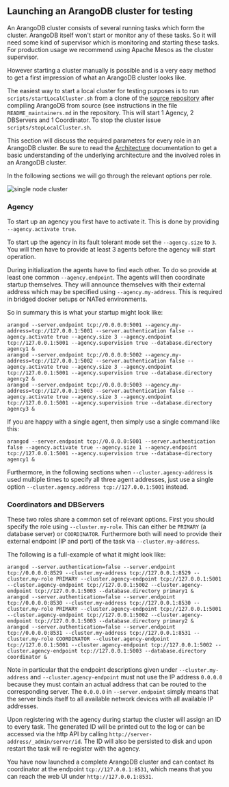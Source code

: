 Launching an ArangoDB cluster for testing
-----------------------------------------

An ArangoDB cluster consists of several running tasks which form the cluster. ArangoDB itself won't start or monitor any of these tasks. So it will need some kind of supervisor which is monitoring and starting these tasks. For production usage we recommend using Apache Mesos as the cluster supervisor.

However starting a cluster manually is possible and is a very easy method to get a first impression of what an ArangoDB cluster looks like.

The easiest way to start a local cluster for testing purposes is to run `scripts/startLocalCluster.sh` from a clone of the [source repository](https://github.com/ArangoDB/ArangoDB) after compiling ArangoDB from source (see instructions in the file `README_maintainers.md` in the repository. This will start 1 Agency, 2 DBServers and 1 Coordinator. To stop the cluster issue `scripts/stopLocalCluster.sh`.

This section will discuss the required parameters for every role in an ArangoDB cluster. Be sure to read the [Architecture](../Scalability/Architecture.md) documentation to get a basic understanding of the underlying architecture and the involved roles in an ArangoDB cluster.

In the following sections we will go through the relevant options per role.

![single node cluster](simple_cluster.png)

### Agency

To start up an agency you first have to activate it. This is done by providing `--agency.activate true`.

To start up the agency in its fault tolerant mode set the `--agency.size` to `3`. You will then have to provide at least 3 agents before the agency will start operation.

During initialization the agents have to find each other. To do so provide at least one common `--agency.endpoint`. The agents will then coordinate startup themselves. They will announce themselves with their external address which may be specified using `--agency.my-address`. This is required in bridged docker setups or NATed environments.

So in summary this is what your startup might look like:

```
arangod --server.endpoint tcp://0.0.0.0:5001 --agency.my-address=tcp://127.0.0.1:5001 --server.authentication false --agency.activate true --agency.size 3 --agency.endpoint tcp://127.0.0.1:5001 --agency.supervision true --database.directory agency1 &
arangod --server.endpoint tcp://0.0.0.0:5002 --agency.my-address=tcp://127.0.0.1:5002 --server.authentication false --agency.activate true --agency.size 3 --agency.endpoint tcp://127.0.0.1:5001 --agency.supervision true --database.directory agency2 &
arangod --server.endpoint tcp://0.0.0.0:5003 --agency.my-address=tcp://127.0.0.1:5003 --server.authentication false --agency.activate true --agency.size 3 --agency.endpoint tcp://127.0.0.1:5001 --agency.supervision true --database.directory agency3 &
```

If you are happy with a single agent, then simply use a single command like this:
```
arangod --server.endpoint tcp://0.0.0.0:5001 --server.authentication false --agency.activate true --agency.size 1 --agency.endpoint tcp://127.0.0.1:5001 --agency.supervision true --database-directory agency1 &
```

Furthermore, in the following sections when `--cluster.agency-address` is used multiple times to specify all three agent addresses, just use a single option ```--cluster.agency.address tcp://127.0.0.1:5001``` instead.


### Coordinators and DBServers

These two roles share a common set of relevant options. First you should specify the role using `--cluster.my-role`. This can either be `PRIMARY` (a database server) or `COORDINATOR`. Furthermore both will need to provide their external endpoint (IP and port) of the task via `--cluster.my-address`.

The following is a full-example of what it might look like:

```
arangod --server.authentication=false --server.endpoint tcp://0.0.0.0:8529 --cluster.my-address tcp://127.0.0.1:8529 --cluster.my-role PRIMARY --cluster.agency-endpoint tcp://127.0.0.1:5001 --cluster.agency-endpoint tcp://127.0.0.1:5002 --cluster.agency-endpoint tcp://127.0.0.1:5003 --database.directory primary1 &
arangod --server.authentication=false --server.endpoint tcp://0.0.0.0:8530 --cluster.my-address tcp://127.0.0.1:8530 --cluster.my-role PRIMARY --cluster.agency-endpoint tcp://127.0.0.1:5001 --cluster.agency-endpoint tcp://127.0.0.1:5002 --cluster.agency-endpoint tcp://127.0.0.1:5003 --database.directory primary2 &
arangod --server.authentication=false --server.endpoint tcp://0.0.0.0:8531 --cluster.my-address tcp://127.0.0.1:8531 --cluster.my-role COORDINATOR --cluster.agency-endpoint tcp://127.0.0.1:5001 --cluster.agency-endpoint tcp://127.0.0.1:5002 --cluster.agency-endpoint tcp://127.0.0.1:5003 --database.directory coordinator &
```

Note in particular that the endpoint descriptions given under `--cluster.my-address` and `--cluster.agency-endpoint` must not use the IP address `0.0.0.0` because they must contain an actual address that can be routed to the corresponding server. The `0.0.0.0` in `--server.endpoint` simply means that the server binds itself to all available network devices with all available IP addresses.

Upon registering with the agency during startup the cluster will assign an ID to every task. The generated ID will be printed out to the log or can be accessed via the http API by calling `http://server-address/_admin/server/id`.
The ID will also be persisted to disk and upon restart the task will re-register with the agency.

You have now launched a complete ArangoDB cluster and can contact its coordinator at the endpoint `tcp://127.0.0.1:8531`, which means that you can reach the web UI under `http://127.0.0.1:8531`.

